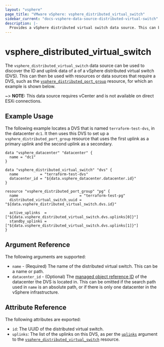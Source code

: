 ```yaml
---
layout: "vsphere"
page_title: "VMware vSphere: vsphere_distributed_virtual_switch"
sidebar_current: "docs-vsphere-data-source-distributed-virtual-switch"
description: |-
  Provides a vSphere distributed virtual switch data source. This can be used to get select attributes of a DVS.
---
```


# vsphere\_distributed\_virtual\_switch

The `vsphere_distributed_virtual_switch` data source can be used to discover
the ID and uplink data of a of a vSphere distributed virtual switch (DVS). This
can then be used with resources or data sources that require a DVS, such as the
[`vsphere_distributed_port_group`][distributed-port-group] resource, for which
an example is shown below.

[distributed-port-group]: /docs/providers/vsphere/r/distributed_port_group.html

~> **NOTE:** This data source requires vCenter and is not available on direct
ESXi connections.

## Example Usage

The following example locates a DVS that is named `terraform-test-dvs`, in the
datacenter `dc1`. It then uses this DVS to set up a
`vsphere_distributed_port_group` resource that uses the first uplink as a
primary uplink and the second uplink as a secondary.

```hcl
data "vsphere_datacenter" "datacenter" {
  name = "dc1"
}

data "vsphere_distributed_virtual_switch" "dvs" {
  name          = "terraform-test-dvs"
  datacenter_id = "${data.vsphere_datacenter.datacenter.id}"
}

resource "vsphere_distributed_port_group" "pg" {
  name                            = "terraform-test-pg"
  distributed_virtual_switch_uuid = "${data.vsphere_distributed_virtual_switch.dvs.id}"

  active_uplinks  = ["${data.vsphere_distributed_virtual_switch.dvs.uplinks[0]}"]
  standby_uplinks = ["${data.vsphere_distributed_virtual_switch.dvs.uplinks[1]}"]
}
```

## Argument Reference

The following arguments are supported:

* `name` - (Required) The name of the distributed virtual switch. This can be a
  name or path.
* `datacenter_id` - (Optional) The [managed object reference
  ID][docs-about-morefs] of the datacenter the DVS is located in. This can be
  omitted if the search path used in `name` is an absolute path, or if there is
  only one datacenter in the vSphere infrastructure.

[docs-about-morefs]: /docs/providers/vsphere/index.html#use-of-managed-object-references-by-the-vsphere-provider

## Attribute Reference

The following attributes are exported:

* `id`: The UUID of the distributed virtual switch.
* `uplinks`: The list of the uplinks on this DVS, as per the
  [`uplinks`][distributed-virtual-switch-uplinks] argument to the
  [`vsphere_distributed_virtual_switch`][distributed-virtual-switch-resource]
  resource.

[distributed-virtual-switch-uplinks]: /docs/providers/vsphere/r/distributed_virtual_switch.html#uplinks
[distributed-virtual-switch-resource]: /docs/providers/vsphere/r/distributed_virtual_switch.html
